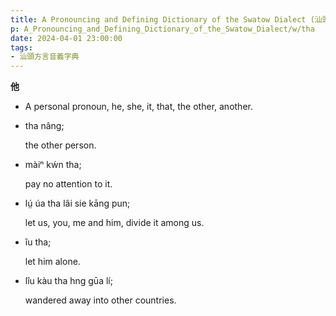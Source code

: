 ```yaml
---
title: A Pronouncing and Defining Dictionary of the Swatow Dialect (汕頭方言音義字典) / tha
p: A_Pronouncing_and_Defining_Dictionary_of_the_Swatow_Dialect/w/tha
date: 2024-04-01 23:00:00
tags: 
- 汕頭方言音義字典
---
```



**他**
- A personal pronoun, he, she, it, that, the other, another.

- tha nâng;

  the other person.

- màiⁿ kẃn tha;

  pay no attention to it.

- lṳ́ úa tha lâi sie kāng pun;

  let us, you, me and him, divide it among us.

- îu tha;

  let him alone.

- lîu kàu tha hng gūa lí;

  wandered away into other countries.